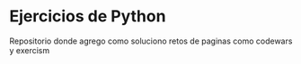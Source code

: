 # Ejercicios de Python
Repositorio donde agrego como soluciono retos de paginas como codewars y exercism

